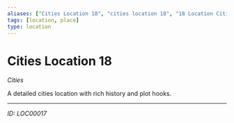 ```yaml
---
aliases: ["Cities Location 18", "cities location 18", "18 Location Cities"]
tags: [location, place]
type: location
---
```


# Cities Location 18

*Cities*

A detailed cities location with rich history and plot hooks.

---
*ID: LOC00017*